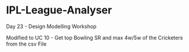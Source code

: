 # IPL-League-Analyser
Day 23 - Design Modelling Workshop

Modified to UC 10 - Get top Bowling SR and max 4w/5w of the Cricketers from the csv File